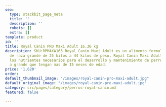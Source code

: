```yaml
---
seo:
  type: stackbit_page_meta
  title: ''
  description: ''
  robots: []
  extra: []
template: product
id: ''
title: Royal Canin PRO Maxi Adult 16.36 kg
description: SKU:RPMAXA163 Royal Canin Maxi Adult es un alimento formulado para perros
  de raza grande de 25 kilos a 44 kilos de peso. Royal Canin Maxi Adult cuenta con
  los nutrientes necesarios para el desarrollo y mantenimiento de perros de raza mediana
  a grande que tengan mas de 15 meses de edad.
price: '1,620'
order: 
default_thumbnail_image: "/images/royal-canin-pro-maxi-adult.jpg"
default_original_image: "/images/royal-canin-pro-maxi-adult.jpg"
category: src/pages/category/perros-royal-canin.md
featured: false

---
```

